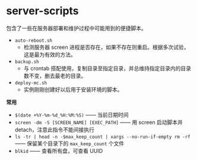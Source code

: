 # server-scripts

包含了一些在服务器部署和维护过程中可能用到的便捷脚本。

- `auto-reboot.sh`
  - 检测服务器 screen 进程是否存在，如果不存在则重启。根据多次试验，这是最为有效的方法。
- `backup.sh`
  - 与 crontab 搭配使用，复制目录至指定目录，并总维持指定目录内的目录数不变，删去最老的目录。
- `deploy-mc.sh`
  - 实例刚刚创建好以后用于安装环境的脚本。
  
**常用**

- `$(date +%Y-%m-%d_%H:%M:%S)` —— 当前日期时间
- `screen -dm -S [SCREEN_NAME] [EXEC_PATH]` —— 用 screen 启动脚本并 detach，注意此指令不能间接执行
- `ls -tr | head -n -$max_keep_count | xargs --no-run-if-empty rm -rf` —— 保留某个目录下的 `max_keep_count` 个文件
- `blkid` —— 查看所有盘，可查看 UUID